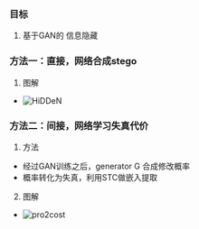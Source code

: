 
### 目标
1. 基于GAN的 信息隐藏

### 方法一：直接，网络合成stego
1. 图解
  - ![HiDDeN](https://papers-1300025586.cos.ap-nanjing.myqcloud.com/GAN/HiDDeN.png)

### 方法二：间接，网络学习失真代价
1. 方法
  - 经过GAN训练之后，generator G 合成修改概率
  - 概率转化为失真，利用STC做嵌入提取

2. 图解
  - ![pro2cost](https://papers-1300025586.cos.ap-nanjing.myqcloud.com/GAN/pro2cost.png)
